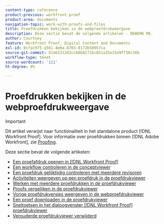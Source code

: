 ```yaml
---
content-type: reference
product-previous: workfront-proof
product-area: documents
navigation-topic: work-with-proofs-and-files
title: Proefdrukken bekijken in de webproefdrukweergave
description: Deze sectie bevat de volgende artikelen - BEWERK ME.
author: Courtney
feature: Workfront Proof, Digital Content and Documents
exl-id: 0cfac975-a561-4e0a-8703-8173b50957ca
source-git-commit: 41ab1312d2ccb8b8271bc851a35e31e9ff18c16b
workflow-type: tm+mt
source-wordcount: '111'
ht-degree: 0%

---
```


# Proefdrukken bekijken in de webproefdrukweergave

>[!IMPORTANT]
>
>Dit artikel verwijst naar functionaliteit in het standalone product [!DNL Workfront Proof]. Voor informatie over proefdrukken binnen [!DNL Adobe Workfront], zie [Proofing](../../../review-and-approve-work/proofing/proofing.md).

Deze sectie bevat de volgende artikelen:

* [Een proefafdruk openen in [!DNL Workfront Proof]](../../../workfront-proof/wp-work-proofsfiles/review-proofs-wpv/open-proof.md)
* [Een workflow controleren in de conceptviewer](../../../workfront-proof/wp-work-proofsfiles/review-proofs-wpv/review-workflow.md)
* [Een proefdruk gelijktijdig controleren met meerdere revisoren](../../../workfront-proof/wp-work-proofsfiles/review-proofs-wpv/review-proof-with-multiple-reviewers.md)
* [Activiteiten weergeven op een proefdruk in de proefdrukviewer](../../../workfront-proof/wp-work-proofsfiles/review-proofs-wpv/view-activity-on-a-proof.md)
* [Werken met meerdere proefdrukken in de proefdrukviewer](../../../workfront-proof/wp-work-proofsfiles/review-proofs-wpv/work-with-multiple-proofs.md)
* [Proofs vergelijken in de proefdrukviewer](../../../workfront-proof/wp-work-proofsfiles/review-proofs-wpv/compare-proofs.md)
* [Vorige proefdrukversies weergeven in de webproefdrukviewer](../../../workfront-proof/wp-work-proofsfiles/review-proofs-wpv/view-previous-proof-versions.md)
* [Een proef downloaden in de proefdrukviewer](../../../workfront-proof/wp-work-proofsfiles/review-proofs-wpv/download-proof.md)
* [Sneltoetsen in het dialoogvenster [!DNL Workfront Proof] proefdrukviewer](../../../workfront-proof/wp-work-proofsfiles/review-proofs-wpv/keyboard-shortcuts.md)
* [Verouderde proefdrukviewer verwijderd](../../../workfront-proof/wp-work-proofsfiles/review-proofs-wpv/lpv-removed.md)
